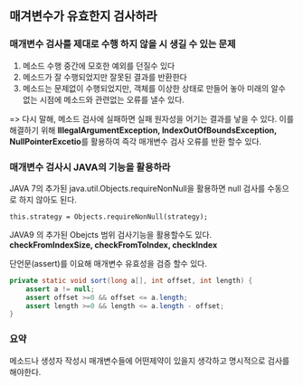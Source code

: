 ## 매겨변수가 유효한지 검사하라

### 매개변수 검사를 제대로 수행 하지 않을 시 생길 수 있는 문제
1. 메소드 수행 중간에 모호한 예외를 던질수 있다
2. 메소드가 잘 수행되었지만 잘못된 결과를 반환한다
3. 메소드는 문제없이 수행되었지만, 객체를 이상한 상태로 만들어 놓아 미래의 알수 없는 시점에
   메소드와 관련없는 오류를 낼수 있다.

=> 다시 말해, 메소드 검사에 실패하면 실패 원자성을 어기는 결과를 낳을 수 있다.
이를 해결하기 위해 **IllegalArgumentException, IndexOutOfBoundsException, NullPointerExcetio**를 활용하여 즉각 매개변수 검사 오류를 반환 할수 있다.


### 매개변수 검사시 JAVA의 기능을 활용하라

JAVA 7의 추가된 java.util.Objects.requireNonNull을 활용하면 null 검사를 수동으로 하지 않아도 된다.
```
this.strategy = Objects.requireNonNull(strategy);
```

JAVA9 의 추가된 Obejcts 범위 검사기능을 활용할수도 있다.
**checkFromIndexSize, checkFromToIndex, checkIndex**

단언문(assert)를 이요해 매개변수 유효성을 검증 할수 있다.

```java
private static void sort(long a[], int offset, int length) {
    assert a != null;
    assert offset >=0 && offset <= a.length;
    assert length >=0 && length <= a.length - offset;
}

```


### 요약
메소드나 생성자 작성시 매개변수들에 어떤제약이 있을지 생각하고 명시적으로 검사를 해야한다.